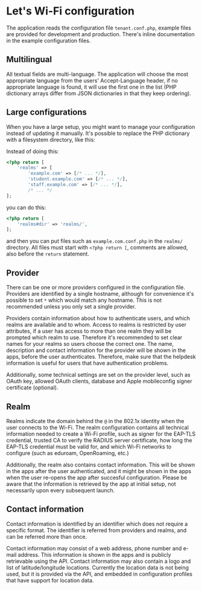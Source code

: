 # Let's Wi-Fi configuration

The application reads the configuration file `tenant.conf.php`,
example files are provided for development and production.
There's inline documentation in the example configuration files.


## Multilingual

All textual fields are multi-language.
The application will choose the most appropriate language from the users'
Accept-Language header, if no appropriate language is found, it will use the first one in the list (PHP dictionary arrays differ from JSON dictionaries in that they keep ordering).


## Large configurations

When you have a large setup, you might want to manage your configuration instead of updating it manually.
It's possible to replace the PHP dictionary with a filesystem directory, like this:

Instead of doing this:

```php
<?php return [
	'realms' => [
		'example.com' => [/* ... */],
		'student.example.com' => [/* ... */],
		'staff.example.com' => [/* ... */],
		/* ... */
];
```

you can do this:

```php
<?php return [
	'realms#dir' => 'realms/',
];
```

and then you can put files such as `example.com.conf.php` in the `realms/` directory.
All files must start with `<?php return [`,
comments are allowed, also before the `return` statement.


## Provider

There can be one or more providers configured in the configuration file.
Providers are identified by a single hostname, although for convenience
it's possible to set `*` which would match any hostname.
This is not recommended unless you only set a single provider.

Providers contain information about how to authenticate users,
and which realms are available and to whom.
Access to realms is restricted by user attributes,
if a user has access to more than one realm they will be prompted which realm to use.
Therefore it's recommended to set clear names for your realms so users choose the correct one.
The name, description and contact information for the provider will be shown in the apps,
before the user authenticates.
Therefore, make sure that the helpdesk information is useful for users that have authentication problems.

Additionally, some technical settings are set on the provider level, such as OAuth key, allowed OAuth clients, database and Apple mobileconfig signer certificate (optional).


## Realm

Realms indicate the domain behind the `@` in the 802.1x identity when the user connects to the Wi-Fi.
The realm configuration contains all technical information needed to create a Wi-Fi profile,
such as signer for the EAP-TLS credential,
trusted CA to verify the RADIUS server certificate,
how long the EAP-TLS credential must be valid for,
and which Wi-Fi networks to configure (such as eduroam, OpenRoaming, etc.)

Additionally, the realm also contains contact information.
This will be shown in the apps after the user authenticated,
and it might be shown in the apps when the user re-opens the app after succesful configuration.
Please be aware that the information is retrieved by the app at initial setup,
not necessarily upon every subsequent launch.


## Contact information

Contact information is identified by an identifier which does not require a specific format.
The identifier is referred from providers and realms, and can be referred more than once.

Contact information may consist of a web address, phone number and e-mail address.
This information is shown in the apps and is publicly retrievable using the API.
Contact information may also contain a logo and list of latitude/longitude locations.
Currently the location data is not being used, but it is provided via the API,
and embedded in configuration profiles that have support for location data.
